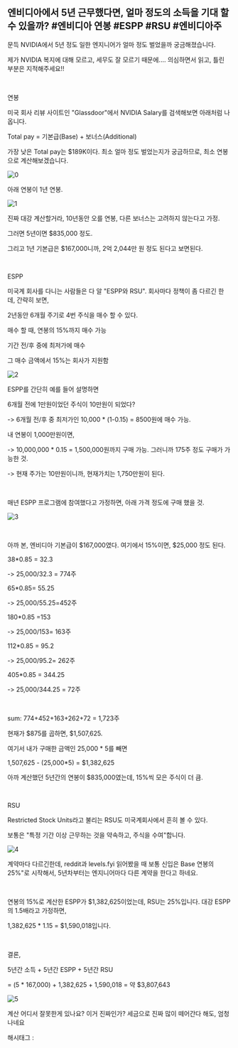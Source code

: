 ## 엔비디아에서 5년 근무했다면, 얼마 정도의 소득을 기대 할 수 있을까? #엔비디아 연봉 #ESPP #RSU #엔비디아주

문득 NVIDIA에서 5년 정도 일한 엔지니어가 얼마 정도 벌었을까 궁금해졌습니다.

제가 NVIDIA 복지에 대해 모르고, 세무도 잘 모르기 때문에.... 의심하면서 읽고, 틀린 부분은 지적해주세요!!

​

연봉

미국 회사 리뷰 사이트인 "Glassdoor"에서 NVIDIA Salary를 검색해보면 아래처럼 나옵니다.

Total pay = 기본급(Base) + 보너스(Additional)

가장 낮은 Total pay는 $189K이다. 최소 얼마 정도 벌었는지가 궁금하므로, 최소 연봉으로 계산해보겠습니다.

![0](/asset/img/223379091729/0.png)

아래 연봉이 1년 연봉.

![1](/asset/img/223379091729/1.png)

진짜 대강 계산할거라, 10년동안 오를 연봉, 다른 보너스는 고려하지 않는다고 가정.

그러면 5년이면 $835,000 정도.

그리고 1년 기본급은 $167,000니까, 2억 2,044만 원 정도 된다고 보면된다.

​

ESPP

미국계 회사를 다니는 사람들은 다 알 "ESPP와 RSU". 회사마다 정책이 좀 다르긴 한데,  간략히 보면,

2년동안 6개월 주기로 4번 주식을 매수 할 수 있다.

매수 할 때, 연봉의 15%까지 매수 가능

기간 전/후 중에 최저가에 매수

그 매수 금액에서 15%는 회사가 지원함

![2](/asset/img/223379091729/2.png)

ESPP를 간단히 예를 들어 설명하면

6개월 전에 1만원이었던 주식이 10만원이 되었다?

-> 6개월 전/후 중 최저가인 10,000 * (1-0.15) = 8500원에 매수 가능.

내 연봉이 1,000만원이면,

-> 10,000,000 * 0.15 = 1,500,000원까지 구매 가능. 그러니까 175주 정도 구매가 가능한 것.

-> 현재 주가는 10만원이니까, 현재가치는 1,750만원이 된다.

​

매년 ESPP 프로그램에 참여했다고 가정하면, 아래 가격 정도에 구매 했을 것.

![3](/asset/img/223379091729/3.png)

​

아까 본, 엔비디아 기본급이 $167,000였다. 여기에서 15%이면, $25,000 정도 된다.

38*0.85 = 32.3

-> 25,000/32.3 = 774주

65*0.85= 55.25

-> 25,000/55.25=452주

180*0.85 =153

-> 25,000/153= 163주

112*0.85 = 95.2

-> 25,000/95.2= 262주

405*0.85 = 344.25

-> 25,000/344.25 = 72주

​

sum: 774+452+163+262+72 = 1,723주

현재가 $875를 곱하면, $1,507,625.

여기서 내가 구매한 금액인 25,000 * 5를 빼면

1,507,625 - (25,000*5) = $1,382,625

아까 계산했던 5년간의 연봉이 $835,000였는데, 15%씩 모은 주식이 더 큼.

​

RSU

Restricted Stock Units라고 불리는 RSU도 미국계회사에서 흔히 볼 수 있다.

보통은 "특정 기간 이상 근무하는 것을 약속하고, 주식을 수여"합니다.

![4](/asset/img/223379091729/4.png)

계약마다 다르긴한데, reddit과 levels.fyi 읽어봤을 때 보통 신입은 Base 연봉의 25%"로 시작해서, 5년차부터는 엔지니어마다 다른 계약을 한다고 하네요.

​

연봉의 15%로 계산한 ESPP가 $1,382,625이었는데, RSU는 25%입니다. 대강 ESPP의 1.5배라고 가정하면,

1,382,625 * 1.15 = $1,590,018입니다.

​

결론,

5년간 소득 + 5년간 ESPP + 5년간 RSU

= (5 * 167,000) + 1,382,625 + 1,590,018 = 약 $3,807,643

![5](/asset/img/223379091729/5.png)

 계산 어디서 잘못한게 있나요? 이거 진짜인가? 세금으로 진짜 많이 떼어간다 해도, 엄청나네요

 해시태그 : 